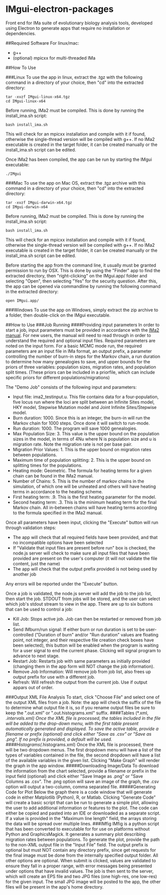 # IMgui-electron-packages
Front end for IMa suite of evolutionary biology analysis tools, developed using Electron to generate apps that require no installation or dependencies.

##Required Software
For linux/mac:
* g++
* (optional) mpicxx for multi-threaded IMa

##How To Use

###Linux
To use the app in linux, extract the .tgz with the following command in a directory of your choice, then "cd" into the extracted directory:
```
tar -xvzf IMgui-linux-x64.tgz
cd IMgui-linux-x64
```
Before running, IMa2 must be compiled. This is done by running the install_ima.sh script:
```
bash install_ima.sh
```
This will check for an mpicxx installation and compile with it if found, otherwise the single-thread version will be compiled with g++. If no IMa2 executable is created in the target folder, it can be created manually or the install_ima.sh script can be edited. 

Once IMa2 has been compiled, the app can be run by starting the IMgui executable:
```
./IMgui
```


###Mac
To use the app on Mac OS, extract the .tgz archive with this command in a directory of your choice, then "cd" into the extracted directory:
```
tar -xvzf IMgui-darwin-x64.tgz
cd IMgui-darwin-x64
```
Before running, IMa2 must be compiled. This is done by running the install_ima.sh script:
```
bash install_ima.sh
```
This will check for an mpicxx installation and compile with it if found, otherwise the single-thread version will be compiled with g++. If no IMa2 executable is created in the target folder, it can be created manually or the install_ima.sh script can be edited. 

Before starting the app from the command line, it usually must be granted permission to run by OSX. This is done by using the "Finder" app to find the extracted directory, then "right-clicking" on the IMgui.app/ folder and selecting "Open", then selecting "Yes" for the security question. After this, the app can be opened via commandline by running the following command in the extracted directory:
```
open IMgui.app/
```


###Windows
To use the app on Windows, simply extract the zip archive to a folder, then double-click on the IMgui executable. 

##How to Use
###Job Running
####Providing input parameters
In order to start a job, input parameters must be provided in accordance with the [IMa2 manual](https://bio.cst.temple.edu/~hey/program_files/IMa2/Using_IMa2_8_24_2011.pdf). For new users, the  manual will need to read through in order to understand the required and optional input files. Required parameters are noted on the input form. For a basic MCMC mode run, the required parameters are an input file in IMa format, an output prefix, a parameter controlling the number of burn-in steps for the Markov chain, a run duration to determine how many genealogies to save, and upper bounds for the priors of three variables: population sizes, migration rates, and population split times. (These priors can be included in a priorfile, which can include specific priors for different populations/migrations)

The "Demo Job" consists of the following input and parameters:
* Input file: ima2_testinput.u. This file contains data for a four-population, five locus run where the loci are split between an Infinite Sites model, HKY model, Stepwise Mutation model and Joint Infinite Sites/Stepwise model.
* Burn duration: 1000. Since this is an integer, the burn-in will run the Markov chain for 1000 steps. Once done it will switch to run-mode.
* Run duration: 1000. The program will save 1000 genealogies.
* Max Population Size: 3. This value is the upper bound on the population sizes in the model, in terms of 4Nu where N is population size and u is migration rate. Note the migration rate is not per base pair.
* Migration Prior Values: 1. This is the upper bound on migration rates between populations.
* Maximum time of population splitting: 2. This is the upper bound on splitting times for the populations.
* Heating mode: Geometric. The formula for heating terms for a given chain can be found in the IMa2 manual.
* Number of Chains: 5. This is the number of markov chains in the simulation, of which one will be unheated and others will have heating terms in accordance to the heating scheme.
* First heating term: .9. This is the first heating parameter for the model.
* Second heating term: .3. This is the minimum heating term for the final Markov chain. All in-between chains will have heating terms according to the formula specified in the IMa2 manual.

Once all parameters have been input, clicking the "Execute" button will run through validation steps:
* The app will check that all required fields have been provided, and that no incompatible options have been selected
* If "Validate that input files are present before run" box is checked, the node.js server will check to make sure all input files that have been provided are present on the user's computer (it will not validate the file content, just the name)
* The app will check that the output prefix provided is not being used by another job

Any errors will be reported under the "Execute" button. 

Once a job is validated, the node.js server will add the job to the job list, then start the job. STDOUT from jobs will be stored, and the user can select which job's stdout stream to view in the app. There are up to six buttons that can be used to control a job: 
* Kill Job: Stops active job. Job can then be restarted or removed from job list.
* Send IMburn/run signal: If either burn or run duration is set to be user-controlled ("Duration of burn" and/or "Run duration" values are floating point, not integer, and their respective file creation check boxes have been selected), this button will be enabled when the program is waiting for a user signal to end the current phase. Clicking will signal program to advance to next stage.
* Restart Job: Restarts job with same parameters as initially provided (changing them in the app form will NOT change the job information).
* Remove Job Information: Will remove job from job list, also frees up output prefix for use with a different job.
* Refresh: Will refresh the output from the current job. Use if output appars out of order.

###Output XML File Analysis
To start, click "Choose File" and select one of the output XML files from a job. Note: the app will check the suffix of the file to determine what output file it is, so if you rename output files be sure to keep the ".out.xml" or ".out.histograms.xml" suffix.
####Tables (*.xml, *.intervals.xml)
Once the XML file is processed, the tables included in the file will be added to the drop-down menu, with the first table present automatically generated and displayed. To save the active table, provide a filename or prefix (optional) and click either "Save as .csv" or "Save as .png". If no prefix is provided, a default will be used.
####Histograms(*.histograms.xml)
Once the XML file is processed, there will be two dropdown menus. The first dropdown menu will have a list of the types of variables contained in the file, the second dropdown will have a list of the available variables in the given list. Clicking "Make Graph" will render the graph in the app window.
#####Downloading Image/Data
To download the information from the chart selected, provide a filename or prefix in the input field (optional) and click either "Save Image as .png" or "Save Columns as .csv". The .png option will save an image of the graph, the .csv option will output a two-column, comma separated file.
#####Generating Code for Plot
Below the graph there is a code window that will generate code in either Matplotlib (Python), R, or Matlab. Clicking "Generate Code" will create a basic script that can be run to generate a simple plot, allowing the user to add additional information or features to the plot. The code can either be copied and pasted into an IDE or downloaded as a separate script. If a value is provided in the "Maximum line length" field, the arrays storing the data will be spread over multiple lines.
###IMfig
IMfig is a python script that has been converted to executable for for use on platforms without Python and GraphicsMagick. It generates a summary plot describing migration rates between populations. To generate the plot, provide the path to the non-XML output file in the "Input File" field. The output prefix is optional but must NOT contain any directory prefix, since get requests for the final image must be done from the internally specified output folder. All other options are optional. When submit is clicked, values are validated to ensure they fall in a proper range, with error messages being presented under options that have invalid values. The job is then sent to the server, which will create an EPS file and two JPG files (one high-res, one low-res) for the given input. The small JPG image will be posted to the app, the other files will be present in the app's home directory.
